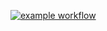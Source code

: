 [![example workflow](https://github.com/SamuelAndresPascal/cosmoloj-go/actions/workflows/learning.yml/badge.svg)](https://github.com/SamuelAndresPascal/cosmoloj-go/actions)
